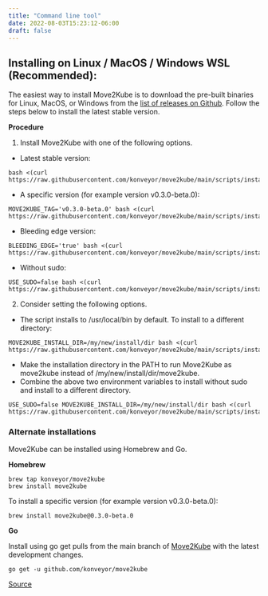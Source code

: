 ```yaml
---
title: "Command line tool"
date: 2022-08-03T15:23:12-06:00
draft: false
---
```

## Installing on Linux / MacOS / Windows WSL (Recommended):

The easiest way to install Move2Kube is to download the pre-built binaries for Linux, MacOS, or Windows from the [list of releases on Github](https://github.com/konveyor/move2kube/releases). Follow the steps below to install the latest stable version.

**Procedure**

1. Install Move2Kube with one of the following options.

* Latest stable version:

```
bash <(curl https://raw.githubusercontent.com/konveyor/move2kube/main/scripts/install.sh)
```
* A specific version (for example version v0.3.0-beta.0):

```
MOVE2KUBE_TAG='v0.3.0-beta.0' bash <(curl https://raw.githubusercontent.com/konveyor/move2kube/main/scripts/install.sh)
```

* Bleeding edge version:

```
BLEEDING_EDGE='true' bash <(curl https://raw.githubusercontent.com/konveyor/move2kube/main/scripts/install.sh)
```

* Without sudo:

```
USE_SUDO=false bash <(curl https://raw.githubusercontent.com/konveyor/move2kube/main/scripts/install.sh)
````

2. Consider setting the following options.

* The script installs to /usr/local/bin by default. To install to a different directory:

```
MOVE2KUBE_INSTALL_DIR=/my/new/install/dir bash <(curl https://raw.githubusercontent.com/konveyor/move2kube/main/scripts/install.sh)
```
* Make the installation directory in the PATH to run Move2Kube as move2kube instead of /my/new/install/dir/move2kube.
* Combine the above two environment variables to install without sudo and install to a different directory.

```
USE_SUDO=false MOVE2KUBE_INSTALL_DIR=/my/new/install/dir bash <(curl https://raw.githubusercontent.com/konveyor/move2kube/main/scripts/install.sh)
```

### Alternate installations
Move2Kube can be installed using Homebrew and Go.

**Homebrew**

```
brew tap konveyor/move2kube
brew install move2kube
```

To install a specific version (for example version v0.3.0-beta.0):

```
brew install move2kube@0.3.0-beta.0
```

**Go**

Install using go get pulls from the main branch of [Move2Kube](https://github.com/konveyor/move2kube) with the latest development changes.

```
go get -u github.com/konveyor/move2kube
```

[Source](https://github.com/konveyor/konveyor.github.io/blob/main/content/Move2Kube/Installation/installCLI.md)